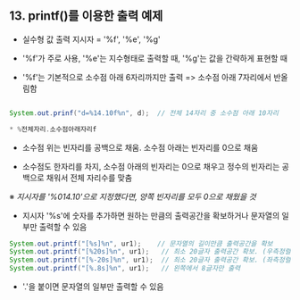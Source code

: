 ## 13. printf()를 이용한 출력 예제

* 실수형 값 출력 지시자 = '%f', '%e', '%g'
  
* '%f'가 주로 사용, '%e'는 지수형태로 출력할 때, '%g'는 값을 간략하게 표현할 때
  
* '%f'는 기본적으로 소수점 아래 6자리까지만 출력 => 소수점 아래 7자리에서 반올림함

```java

System.out.prinf("d=%14.10f%n", d);  // 전체 14자리 중 소수점 아래 10자리

* %전체자리.소수점아래자리f
```

* 소수점 위는 빈자리를 공백으로 채움. 소수점 아래는 빈자리를 0으로 채움

* 소수점도 한자리를 차지, 소수점 아래의 빈자리는 0으로 채우고 정수의 빈자리는 공백으로 채워서 전체 자리수를 맞춤

※ *지시자를 '%014.10'으로 지정했다면, 양쪽 빈자리를 모두 0으로 채웠을 것*

* 지시자 '%s'에 숫자를 추가하면 원하는 만큼의 출력공간을 확보하거나 문자열의 일부만 출력할 수 있음

```java
System.out.printf("[%s]%n", ur1);    // 문자열의 길이만큼 출력공간을 확보
System.out.printf("[%20s]%n", ur1);   // 최소 20글자 출력공간 확보. (우측정렬)
System.out.printf("[%-20s]%n", ur1);  // 최소 20글자 출력공간 확보. (좌측정렬)
System.out.printf("[%.8s]%n", ur1);   // 왼쪽에서 8글자만 출력
```
* '.'을 붙이면 문자열의 일부만 출력할 수 있음


